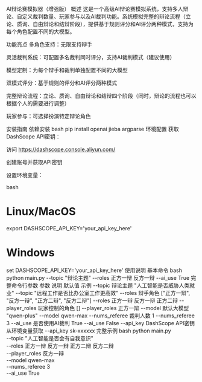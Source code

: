 AI辩论赛模拟器（增强版）
概述
这是一个高级AI辩论赛模拟系统，支持多人辩论、自定义裁判数量、玩家参与以及AI裁判功能。系统模拟完整的辩论流程（立论、质询、自由辩论和结辩阶段），提供基于规则评分和AI评分两种模式，支持为每个角色配置不同的大模型。

功能亮点
多角色支持：无限支持辩手

灵活裁判系统：可配置多名裁判同时评分，支持AI裁判模式（建议使用）

模型定制：为每个辩手和裁判单独配置不同的大模型

双模式评分：基于规则的评分和AI评分两种模式

完整辩论流程：立论、质询、自由辩论和结辩四个阶段（同时，辩论的流程也可以根据个人的需要进行调整）

玩家参与：可选择扮演特定辩论角色

安装指南
依赖安装
bash
pip install openai jieba argparse
环境配置
获取DashScope API密钥：

访问 https://dashscope.console.aliyun.com/

创建账号并获取API密钥

设置环境变量：

bash
# Linux/MacOS
export DASHSCOPE_API_KEY='your_api_key_here'

# Windows
set DASHSCOPE_API_KEY='your_api_key_here'
使用说明
基本命令
bash
python main.py --topic "辩论主题" --roles 正方一辩 反方一辩 --ai_use True
完整命令行参数
参数	说明	默认值	示例
--topic	辩论主题	"人工智能是否威胁人类就业"	--topic "远程工作是否比办公室工作更高效"
--roles	辩手角色	["正方一辩", "反方一辩", "正方二辩", "反方二辩"]	--roles 正方一辩 反方一辩 正方二辩
--player_roles	玩家控制的角色	[]	--player_roles 正方一辩
--model	默认大模型	"qwen-plus"	--model qwen-max
--nums_referee	裁判人数	1	--nums_referee 3
--ai_use	是否使用AI裁判	True	--ai_use False
--api_key	DashScope API密钥	从环境变量获取	--api_key sk-xxxxxx
完整示例
bash
python main.py \
  --topic "人工智能是否会有自我意识" \
  --roles 正方一辩 反方一辩 正方二辩 反方二辩 \
  --player_roles 反方一辩 \
  --model qwen-max \
  --nums_referee 3 \
  --ai_use True
